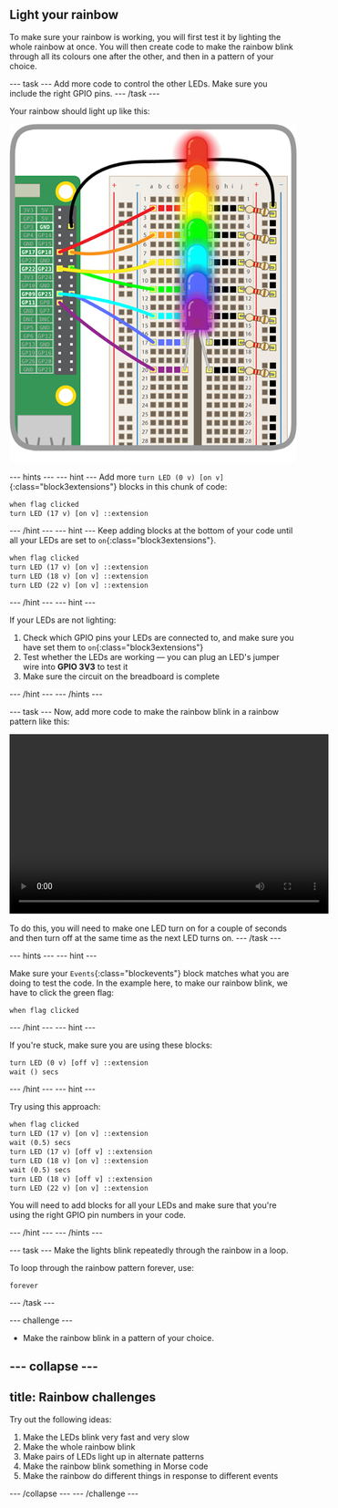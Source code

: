 ## Light your rainbow

To make sure your rainbow is working, you will first test it by lighting the whole rainbow at once. You will then create code to make the rainbow blink through all its colours one after the other, and then in a pattern of your choice.

--- task ---
Add more code to control the other LEDs. Make sure you include the right GPIO pins.
--- /task ---

Your rainbow should light up like this:

![Rainbow Lit](images/rainbowlit.png)

--- hints ---
--- hint ---
Add more `turn LED (0 v) [on v]`{:class="block3extensions"} blocks in this chunk of code:
```blocks3
when flag clicked
turn LED (17 v) [on v] ::extension
```
--- /hint ---
--- hint ---
Keep adding blocks at the bottom of your code until all your LEDs are set to `on`{:class="block3extensions"}.
```blocks3
when flag clicked
turn LED (17 v) [on v] ::extension
turn LED (18 v) [on v] ::extension
turn LED (22 v) [on v] ::extension
```
--- /hint ---
--- hint ---

If your LEDs are not lighting:

1) Check which GPIO pins your LEDs are connected to, and make sure you have set them to `on`{:class="block3extensions"}
2) Test whether the LEDs are working — you can plug an LED's jumper wire into **GPIO 3V3** to test it
3) Make sure the circuit on the breadboard is complete

--- /hint ---
--- /hints ---

--- task ---
Now, add more code to make the rainbow blink in a rainbow pattern like this:


<video width="560" height="315" controls>
<source src="resources/Scratch-GPIO-Pathways-5.mp4" type="video/mp4">
Your browser does not support the video tag, so try FireFox or Chrome.
</video>

To do this, you will need to make one LED turn on for a couple of seconds and then turn off at the same time as the next LED turns on.
--- /task ---

--- hints ---
--- hint ---

Make sure your `Events`{:class="blockevents"} block matches what you are doing to test the code. In the example here, to make our rainbow blink, we have to click the green flag:
```blocks3
when flag clicked
```
--- /hint ---
--- hint ---

If you're stuck, make sure you are using these blocks:
```blocks3
turn LED (0 v) [off v] ::extension
wait () secs
```
--- /hint ---
--- hint ---

Try using this approach:
```blocks3 
when flag clicked
turn LED (17 v) [on v] ::extension
wait (0.5) secs
turn LED (17 v) [off v] ::extension
turn LED (18 v) [on v] ::extension
wait (0.5) secs
turn LED (18 v) [off v] ::extension
turn LED (22 v) [on v] ::extension
```

You will need to add blocks for all your LEDs and make sure that you're using the right GPIO pin numbers in your code.

--- /hint ---
--- /hints ---

--- task ---
Make the lights blink repeatedly through the rainbow in a loop.

To loop through the rainbow pattern forever, use:

```blocks3
forever
```
--- /task ---

--- challenge ---

+ Make the rainbow blink in a pattern of your choice.

--- collapse ---
---
title: Rainbow challenges
---

Try out the following ideas:

  1) Make the LEDs blink very fast and very slow
  2) Make the whole rainbow blink
  3) Make pairs of LEDs light up in alternate patterns
  4) Make the rainbow blink something in Morse code
  5) Make the rainbow do different things in response to different events

--- /collapse ---
--- /challenge ---
